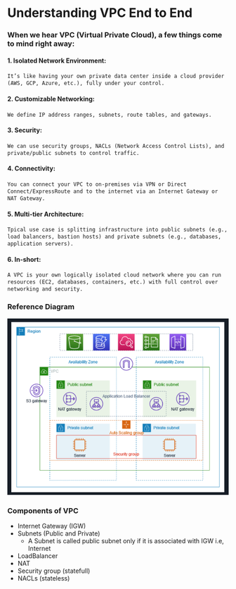# **Understanding VPC End to End**

### **When we hear VPC (Virtual Private Cloud), a few things come to mind right away:**

#### 1. **Isolated Network Environment:**
    It’s like having your own private data center inside a cloud provider (AWS, GCP, Azure, etc.), fully under your control.
#### 2. **Customizable Networking:**
    We define IP address ranges, subnets, route tables, and gateways.
#### 3. **Security:**
    We can use security groups, NACLs (Network Access Control Lists), and private/public subnets to control traffic.
#### 4. **Connectivity:**
    You can connect your VPC to on-premises via VPN or Direct Connect/ExpressRoute and to the internet via an Internet Gateway or NAT Gateway.
#### 5. **Multi-tier Architecture:**
    Tpical use case is splitting infrastructure into public subnets (e.g., load balancers, bastion hosts) and private subnets (e.g., databases, application servers).
#### 6. **In-short:**
    A VPC is your own logically isolated cloud network where you can run resources (EC2, databases, containers, etc.) with full control over networking and security.

### **Reference Diagram**
![VPC Reference Diagram](image.png)

### **Components of VPC**
- Internet Gateway (IGW)
- Subnets (Public and Private)
    - A Subnet is called public subnet only if it is associated with IGW i.e, Internet
- LoadBalancer 
- NAT 
- Security group (statefull)
- NACLs (stateless)